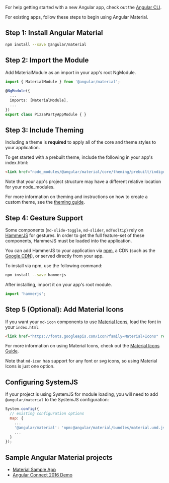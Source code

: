 For help getting started with a new Angular app, check out the [Angular CLI](https://cli.angular.io/).

For existing apps, follow these steps to begin using Angular Material.

## Step 1: Install Angular Material 

```bash
npm install --save @angular/material
```

## Step 2: Import the Module
  
Add MaterialModule as an import in your app's root NgModule.  
  
```ts
import { MaterialModule } from '@angular/material';
 
@NgModule({
  ...
  imports: [MaterialModule],
  ...
})
export class PizzaPartyAppModule { }
```

## Step 3: Include Theming

Including a theme is **required** to apply all of the core and theme styles to your application. 

To get started with a prebuilt theme, include the following in your app's index.html:

```html
<link href="node_modules/@angular/material/core/theming/prebuilt/indigo-pink.css" rel="stylesheet">
```

Note that your app's project structure may have a different relative location for your node_modules.

For more information on theming and instructions on how to create a custom theme, see the [theming guide](./theming.md).

## Step 4: Gesture Support

Some components (`md-slide-toggle`, `md-slider`, `mdTooltip`) rely on 
[HammerJS](http://hammerjs.github.io/) for gestures. In order to get the full feature-set of these
components, HammerJS must be loaded into the application.

You can add HammerJS to your application via [npm](https://www.npmjs.com/package/hammerjs), a CDN 
(such as the [Google CDN](https://developers.google.com/speed/libraries/#hammerjs)), or served 
directly from your app.

To install via npm, use the following command:
```bash
npm install --save hammerjs
```

After installing, import it on your app's root module.
```ts
import 'hammerjs';
```

## Step 5 (Optional): Add Material Icons

If you want your `md-icon` components to use [Material Icons](https://material.io/icons/), load the font in your `index.html`.
  
```html
<link href="https://fonts.googleapis.com/icon?family=Material+Icons" rel="stylesheet">
```

For more information on using Material Icons, check out the [Material Icons Guide](https://google.github.io/material-design-icons/).

Note that `md-icon` has support for any font or svg icons, so using Material Icons is just one option.
       

## Configuring SystemJS

If your project is using SystemJS for module loading, you will need to add `@angular/material` 
to the SystemJS configuration:

```js
System.config({
  // existing configuration options
  map: {
    ...
    '@angular/material': 'npm:@angular/material/bundles/material.umd.js',
    ...
  }
});
```


## Sample Angular Material projects
- [Material Sample App](https://github.com/jelbourn/material2-app)
- [Angular Connect 2016 Demo](https://github.com/kara/leashed-in)
